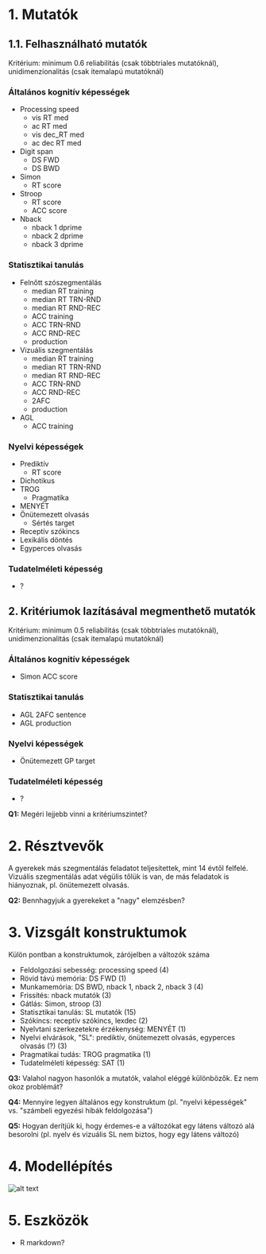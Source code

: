 # 1. Mutatók
## 1.1. Felhasználható mutatók
Kritérium: minimum 0.6 reliabilitás (csak többtriales mutatóknál), unidimenzionalitás (csak itemalapú mutatóknál)
### Általános kognitív képességek
* Processing speed
  * vis RT med
  * ac RT med
  * vis dec_RT med
  * ac dec RT med
* Digit span
  * DS FWD
  * DS BWD
* Simon
  * RT score
* Stroop
  * RT score
  * ACC score
* Nback
  * nback 1 dprime
  * nback 2 dprime
  * nback 3 dprime
### Statisztikai tanulás
* Felnőtt szószegmentálás
  * median RT training
  * median RT TRN-RND
  * median RT RND-REC
  * ACC training
  * ACC TRN-RND
  * ACC RND-REC
  * production
* Vizuális szegmentálás
  * median RT training
  * median RT TRN-RND
  * median RT RND-REC
  * ACC TRN-RND
  * ACC RND-REC
  * 2AFC
  * production
* AGL
  * ACC training
### Nyelvi képességek
* Prediktív
  * RT score
* Dichotikus
* TROG
  * Pragmatika
* MENYÉT
* Önütemezett olvasás
  * Sértés target
* Receptív szókincs
* Lexikális döntés
* Egyperces olvasás
### Tudatelméleti képesség
* ?
## 2. Kritériumok lazításával megmenthető mutatók
Kritérium: minimum 0.5 reliabilitás (csak többtriales mutatóknál), unidimenzionalitás (csak itemalapú mutatóknál)
### Általános kognitív képességek
* Simon ACC score
### Statisztikai tanulás
* AGL 2AFC sentence
* AGL production
### Nyelvi képességek
* Önütemezett GP target
### Tudatelméleti képesség
* ?

**Q1:** Megéri lejjebb vinni a kritériumszintet?

# 2. Résztvevők
A gyerekek más szegmentálás feladatot teljesítettek, mint 14 évtől felfelé. Vizuális szegmentálás adat végülis tőlük is van, de más feladatok is hiányoznak, pl. önütemezett olvasás.

**Q2:** Bennhagyjuk a gyerekeket a "nagy" elemzésben? 

# 3. Vizsgált konstruktumok
Külön pontban a konstruktumok, zárójelben a változók száma
* Feldolgozási sebesség: processing speed (4)
* Rövid távú memória: DS FWD (1)
* Munkamemória: DS BWD, nback 1, nback 2, nback 3 (4)
* Frissítés: nback mutatók (3)
* Gátlás: Simon, stroop (3)
* Statisztikai tanulás: SL mutatók (15)
* Szókincs: receptív szókincs, lexdec (2)
* Nyelvtani szerkezetekre érzékenység: MENYÉT (1)
* Nyelvi elvárások, "SL": prediktív, önütemezett olvasás, egyperces olvasás (?) (3)
* Pragmatikai tudás: TROG pragmatika (1)
* Tudatelméleti képesség: SAT (1)

**Q3:** Valahol nagyon hasonlók a mutatók, valahol eléggé különbözők. Ez nem okoz problémát?

**Q4:** Mennyire legyen általános egy konstruktum (pl. "nyelvi képességek" vs. "számbeli egyezési hibák feldolgozása")

**Q5:** Hogyan derítjük ki, hogy érdemes-e a változókat egy látens változó alá besorolni (pl. nyelv és vizuális SL nem biztos, hogy egy látens változó)

# 4. Modellépítés
![alt text](https://github.com/krisztinasara/lendulet_language_SL/blob/main/SEM/SEM.jpg)

# 5. Eszközök
* R markdown?
